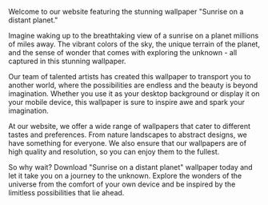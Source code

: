 <!--
Write me content for website with wallpaper "Sunrise on a distant planet"
-->

<!--font:Poppins-->

Welcome to our website featuring the stunning wallpaper "Sunrise on a distant planet." 

Imagine waking up to the breathtaking view of a sunrise on a planet millions of miles away. The vibrant colors of the sky, the unique terrain of the planet, and the sense of wonder that comes with exploring the unknown - all captured in this stunning wallpaper.

Our team of talented artists has created this wallpaper to transport you to another world, where the possibilities are endless and the beauty is beyond imagination. Whether you use it as your desktop background or display it on your mobile device, this wallpaper is sure to inspire awe and spark your imagination.

At our website, we offer a wide range of wallpapers that cater to different tastes and preferences. From nature landscapes to abstract designs, we have something for everyone. We also ensure that our wallpapers are of high quality and resolution, so you can enjoy them to the fullest.

So why wait? Download "Sunrise on a distant planet" wallpaper today and let it take you on a journey to the unknown. Explore the wonders of the universe from the comfort of your own device and be inspired by the limitless possibilities that lie ahead.
